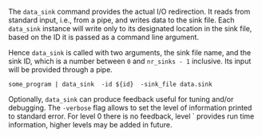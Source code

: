 The `data_sink` command provides the actual I/O redirection.  It reads from standard input, i.e., from a pipe, and writes data to the sink file.  Each `data_sink` instance will write only to its designated location in the sink file, based on the ID it is passed as a command line argument.

Hence `data_sink` is called with two arguments, the sink file name, and the sink ID, which is a number between `0` and `nr_sinks - 1` inclusive.  Its input will be provided through a pipe.
```
some_program | data_sink  -id ${id}  -sink_file data.sink
```

Optionally, `data_sink` can produce feedback useful for tuning and/or debugging.  The `-verbose` flag allows to set the level of information printed to standard error.  For level 0 there is no feedback, level ` provides run time information, higher levels may be added in future.
